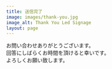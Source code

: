 ```yaml
---
title: 送信完了
image: images/thank-you.jpg
image_alt: Thank You Led Signage
layout: page
---
```


お問い合わせありがとうございます。  
回答にしばらくお時間を頂けると幸いです。  
よろしくお願い致します。
